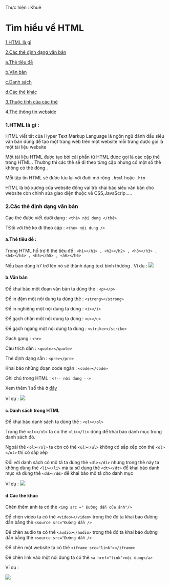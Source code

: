 Thực hiện : Khuê

# Tìm hiểu về HTML

[1.HTML là gì](#htmllagi)
  
[2.Các thẻ định dạng văn bản](#tagvanban)
  
  [a.Thẻ tiêu đề](#tieude)
  
  [b.Văn bản](#vanban)
  
  [c.Danh sách](#danhsach)
  
  [d.Các thẻ khác](#thekhac)

[3.Thuộc tính của các thẻ](#thuoctinh)

[4.Thẻ thông tin webside](#thongtin)
### 1.HTML là gì :

HTML viết tắt của Hyper Text Markup Language là ngôn ngữ đánh dấu siêu văn bản dùng để tạo một trang web trên một website mỗi trang được gọi là một tài liệu website 

Một tài liệu HTML được tạo bởi cái phần tử HTML được gọi là các cặp thẻ trong HTML . Thường thì các thẻ sẽ đi theo từng cặp nhưng có một số thẻ không có thẻ đóng . 

Mỗi tập tin HTML sẽ được lưu lại với đuôi mở rộng `.html` hoặc `.htm`

HTML là bộ xương của website đống vai trò khai báo siêu văn bản cho website còn chỉnh sửa giao diện thuộc về CSS,JavaScrip.....

### 2.Các thẻ định dạng văn bản 

Các thẻ được viết dưới dạng : `<thẻ> nội dung </thẻ>`

TĐối với thẻ ko đi theo cặp : `<thẻ> nội dung />`

#### a.Thẻ tiêu đề :

Trong HTML hổ trợ 6 thẻ tiêu đề : `<h1></h1> , <h2></h2> , <h3></h3> , <h4></h4> , <h5></h5> , <h6></h6>` 

Nếu bạn dùng h7 trở lên nó sẽ thành dạng text bình thường . Ví dụ :
<img src ="http://sv1.upsieutoc.com/2016/12/10/html1.png">

#### b.Văn bản 

Để khai báo một đoạn văn bản ta dùng thẻ : `<p></p>`

Để in đậm một nội dung ta dùng thẻ : `<strong></strong>`

Để in nghiêng một nội dung ta dùng : `<i></i>`

Để gạch chân một nội dung ta dùng : `<u></u>`

Để gạch ngang một nội dung ta dùng : `<strike></strike>`

Gạch gang : `<hr>`

Câu trích dẫn : `<quote></quote>`

Thẻ định dạng sẵn : `<pre></pre>`

Khai báo những đoạn code ngắn : `<code></code>`

Ghi chú trong HTML : `<!-- nội dung -->`


Xem thêm 1 số thẻ ở [đây](http://hocwebchuan.com/reference/tag/)

Ví dụ :
<img src ="http://sv1.upsieutoc.com/2016/12/10/html2.png">
#### c.Danh sách trong HTML 

Để khai báo danh sách ta dùng thẻ : `<ol></ol>`

Trong thẻ `<ol></ol>` ta có thẻ `<li></li>` dùng để khai báo danh mục trong danh sách đó.

Ngoài thẻ `<ol></ol>` ta còn có thẻ `<ul></ul>` không có sắp xếp còn thẻ `<ol></ol>` thì có sắp xếp 

Đối với danh sách có mô tả ta dùng thẻ `<dl></dl>` nhưng trong thẻ này ta không dùng thẻ `<li></li>` mà ta sử dụng thẻ `<dt></dt>` để khai báo danh mục và dùng thẻ `<dd></dd>` để khai báo mô tả cho danh mục 

Ví dụ :
<img src ="http://sv1.upsieutoc.com/2016/12/10/html3.png">

#### d.Các thẻ khác

Chèn thêm ảnh ta có thẻ `<img src =" Đường dẫn của ảnh"/>`

Để chèn video ta có thẻ `<video></video>` trong thẻ đó ta khai báo đường dẫn bằng thẻ `<source src="Đường dẫn />`

Để chèn audio ta có thẻ `<audio></audio>` trong thẻ đó ta khai báo đường dẫn bằng thẻ `<source src="Đường dẫn />`

Để chèn một website ta có thẻ `<iframe src="link"></iframe>`

Đề chèn link vào một nội dung ta có thẻ `<a href="link">nội dung</a>`

Ví dụ :

<img src="http://sv1.upsieutoc.com/2016/12/10/html4.png">
